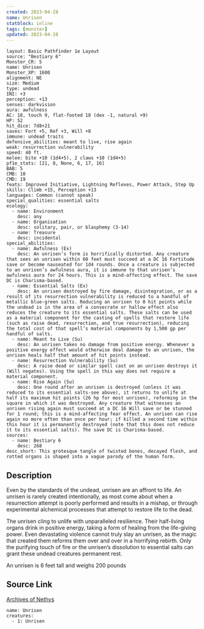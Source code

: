 ```yaml
---
created: 2023-04-28
name: Unrisen
statblock: inline
tags: [monster]
updated: 2023-04-28
---
```

```statblock
layout: Basic Pathfinder 1e Layout
source: "Bestiary 6"
Monster_CR: 5
name: Unrisen
Monster_XP: 1600
alignment: NE
size: Medium
type: undead
INI: +3
perception: +13
senses: darkvision
aura: awfulness
AC: 18, touch 9, flat-footed 18 (dex -1, natural +9)
HP: 52
hit_dice: 7d8+21
saves: Fort +5, Ref +3, Will +8
immune: undead traits
defensive_abilities: meant to live, rise again
weak: resurrection vulnerability
speed: 40 ft.
melee: bite +10 (1d4+5), 2 claws +10 (1d4+5)
pf1e_stats: [21, 8, None, 6, 17, 16]
BAB: 5
CMB: 10
CMD: 19
feats: Improved Initiative, Lightning Reflexes, Power Attack, Step Up
skills: Climb +15, Perception +13
languages: Common (cannot speak)
special_qualities: essential salts
ecology:
  - name: Environment
    desc: any
  - name: Organisation
    desc: solitary, pair, or blasphemy (3-14)
  - name: Treasure
    desc: incidental
special_abilities:
  - name: Awfulness (Ex)
    desc: An unrisen’s form is horrifically distorted. Any creature that sees an unrisen within 60 feet must succeed at a DC 16 Fortitude save or become nauseated for 1d4 rounds. Once a creature is subjected to an unrisen’s awfulness aura, it is immune to that unrisen’s awfulness aura for 24 hours. This is a mind-affecting effect. The save DC is Charisma-based.
  - name: Essential Salts (Ex)
    desc: An unrisen destroyed by fire damage, disintegration, or as a result of its resurrection vulnerability is reduced to a handful of metallic blue-green salts. Reducing an unrisen to 0 hit points while the undead is in the area of a consecrate or hallow effect also reduces the creature to its essential salts. These salts can be used as a material component for the casting of spells that restore life (such as raise dead, resurrection, and true resurrection), reducing the total cost of that spell’s material components by 1,500 gp per handful of salts.
  - name: Meant to Live (Su)
    desc: An unrisen takes no damage from positive energy. Whenever a positive energy effect would otherwise deal damage to an unrisen, the unrisen heals half that amount of hit points instead.
  - name: Resurrection Vulnerability (Su)
    desc: A raise dead or similar spell cast on an unrisen destroys it (Will negates). Using the spell in this way does not require a material component.
  - name: Rise Again (Su)
    desc: One round after an unrisen is destroyed (unless it was reduced to its essential salts-see above), it returns to unlife at half its maximum hit points (26 hp for most unrisen), reforming in the square in which it was destroyed. Any creature that witnesses an unrisen rising again must succeed at a DC 16 Will save or be stunned for 1 round; this is a mind-affecting fear effect. An unrisen can rise again no more often than once per hour; if killed a second time within this hour it is permanently destroyed (note that this does not reduce it to its essential salts). The save DC is Charisma-based.
sources:
  - name: Bestiary 6
    desc: 268
desc_short: This grotesque tangle of twisted bones, decayed flesh, and rotted organs is shaped into a vague parody of the human form.
```
## Description
Even by the standards of the undead, unrisen are an affront to life. An unrisen is rarely created intentionally, as most come about when a resurrection attempt is poorly performed and results in a mishap, or through experimental alchemical processes that attempt to restore life to the dead. 

The unrisen cling to unlife with unparalleled resilience. Their half-living organs drink in positive energy, taking a form of healing from the life-giving power. Even devastating violence cannot truly slay an unrisen, as the magic that created them reforms them over and over in a horrifying rebirth. Only the purifying touch of fire or the unrisen’s dissolution to essential salts can grant these undead creatures permanent rest. 

An unrisen is 6 feet tall and weighs 200 pounds
## Source Link
[Archives of Nethys](https://aonprd.com/MonsterDisplay.aspx?ItemName=Unrisen)
```encounter-table
name: Unrisen
creatures:
  - 1: Unrisen
```
